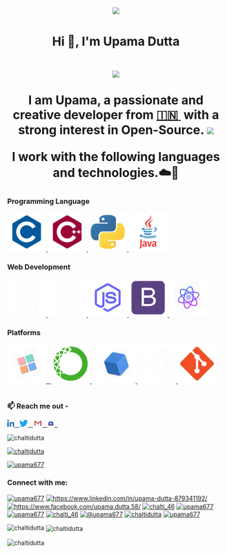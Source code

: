 <h1 align="center"><img src="https://media1.tenor.com/images/d9f9556645d9a96ce023f3367d4403f8/tenor.gif?itemid=17795276" width="1000" /></h1>
<h1 align="center">Hi 👋, I'm Upama Dutta</h1>
<h1 align="center"><img src="https://thumbs.gfycat.com/ChubbyBreakableDuiker.webp"  height="60" /></h>

I am Upama, a passionate and creative developer from [🇮🇳 ](https://en.wikipedia.org/wiki/India)&nbsp;with a strong interest in Open-Source. <img src="https://thumbs.gfycat.com/GraveAptGrosbeak.webp"  height="15" />

I work with the following languages and technologies.☁️🚀

### Programming Language
<p float="left">
  <a href="https://en.wikipedia.org/wiki/C_%28programming_language%29" target="_blank" >
    <img src="https://raw.githubusercontent.com/aayushakrrana/aayushakrrana/master/templates/c.gif"  height="90" />
  </a>
  <a href="https://en.wikipedia.org/wiki/C%2B%2B" target="_blank" >
    <img src="https://raw.githubusercontent.com/aayushakrrana/aayushakrrana/master/templates/cpp.gif"  height="90" /> 
  </a>
  <a href="https://www.python.org/" target="_blank" >
    <img src="https://raw.githubusercontent.com/aayushakrrana/aayushakrrana/master/templates/python.gif"  height="90" />
  </a>
  <a href="https://www.java.com/" target="_blank" >
    <img src="https://raw.githubusercontent.com/aayushakrrana/aayushakrrana/master/templates/java.gif"  height="90" />
  </a>
 </p>
  
### Web Development
  
 <p float="left">
  <a href="https://en.wikipedia.org/wiki/HTML5" target="_blank" >
    <img src="https://raw.githubusercontent.com/aayushakrrana/aayushakrrana/master/templates/html.gif"  height="90" />
  </a> 
  <a href="https://www.w3.org/TR/CSS2/" target="_blank" >
    <img src="https://raw.githubusercontent.com/aayushakrrana/aayushakrrana/master/templates/css.gif"  height="90" />
  </a>
   <a href="https://en.wikipedia.org/wiki/JavaScript" target="_blank" >
    <img src="https://raw.githubusercontent.com/aayushakrrana/aayushakrrana/master/templates/jss.gif"  height="90" />
  </a> 
  <a href="https://getbootstrap.com/" target="_blank" >
    <img src="https://raw.githubusercontent.com/aayushakrrana/aayushakrrana/master/templates/boots.gif"  height="90" />
  </a>
  <a href="https://reactjs.org/" target="_blank" >
    <img src="https://raw.githubusercontent.com/aayushakrrana/aayushakrrana/master/templates/react.gif"  height="90" />
  </a>
 </p>
  


### Platforms
  
 <p float="left">
  <a href="http://www.codeblocks.org/" target="_blank" >
   <img src="https://raw.githubusercontent.com/aayushakrrana/aayushakrrana/master/templates/codeblock.gif"  height="90" />&nbsp;&nbsp;
  </a>
  <a href="https://www.anaconda.com/" target="_blank" >
    <img src="https://raw.githubusercontent.com/aayushakrrana/aayushakrrana/master/templates/anaconda.gif"  height="90" />
  </a>&nbsp;&nbsp;
  <a href="http://netbeans.org/" target="_blank" >
   <img src="https://raw.githubusercontent.com/aayushakrrana/aayushakrrana/master/templates/netbean.gif"  height="90" />
  </a>
   <a href="https://code.visualstudio.com/" target="_blank" >
  <img src="https://raw.githubusercontent.com/aayushakrrana/aayushakrrana/master/templates/vscode.gif"  height="90" />
  </a>
   <a href="https://git-scm.com/" target="_blank" >
   <img src="https://raw.githubusercontent.com/aayushakrrana/aayushakrrana/master/templates/git.gif"  height="90" />
  </a>
</p>

#   

### 📫 Reach me out -
  <a href="https://www.linkedin.com/in/upama-dutta-she-her-879341192/" target="_blank" >
   <img src="https://raw.githubusercontent.com/aayushakrrana/aayushakrrana/master/.png/linkedin.png"  />&nbsp;&nbsp;
  </a><a href="https://twitter.com/Upama677" target="_blank" >
   <img src="https://raw.githubusercontent.com/aayushakrrana/aayushakrrana/master/.png/twitter.png"  />&nbsp;&nbsp;
  </a> <a href="upamadutta2017@gmail.com" target="_blank" >
   <img src="https://raw.githubusercontent.com/aayushakrrana/aayushakrrana/master/.png/email.png"  />&nbsp;&nbsp;
  </a><a href="#" target="_blank" >
   <img src="https://raw.githubusercontent.com/aayushakrrana/aayushakrrana/master/.png/portfolio.png"  />&nbsp;&nbsp;
  </a> 

<p align="left"> <img src="https://komarev.com/ghpvc/?username=chaltidutta&label=Profile%20views&color=0e75b6&style=flat" alt="chaltidutta" /> </p>

<p align="left"> <a href="https://github.com/ryo-ma/github-profile-trophy"><img src="https://github-profile-trophy.vercel.app/?username=chaltidutta" alt="chaltidutta" /></a> </p>

<p align="left"> <a href="https://twitter.com/upama677" target="blank"><img src="https://img.shields.io/twitter/follow/upama677?logo=twitter&style=for-the-badge" alt="upama677" /></a> </p>

<h3 align="left">Connect with me:</h3>
<p align="left">
<a href="https://twitter.com/upama677" target="blank"><img align="center" src="https://cdn.jsdelivr.net/npm/simple-icons@3.0.1/icons/twitter.svg" alt="upama677" height="30" width="40" /></a>
<a href="https://linkedin.com/in/https://www.linkedin.com/in/upama-dutta-879341192/" target="blank"><img align="center" src="https://cdn.jsdelivr.net/npm/simple-icons@3.0.1/icons/linkedin.svg" alt="https://www.linkedin.com/in/upama-dutta-879341192/" height="30" width="40" /></a>
<a href="https://fb.com/https://www.facebook.com/upama.dutta.58/" target="blank"><img align="center" src="https://cdn.jsdelivr.net/npm/simple-icons@3.0.1/icons/facebook.svg" alt="https://www.facebook.com/upama.dutta.58/" height="30" width="40" /></a>
<a href="https://instagram.com/chalti_46" target="blank"><img align="center" src="https://cdn.jsdelivr.net/npm/simple-icons@3.0.1/icons/instagram.svg" alt="chalti_46" height="30" width="40" /></a>
<a href="https://www.codechef.com/users/upama677" target="blank"><img align="center" src="https://cdn.jsdelivr.net/npm/simple-icons@3.1.0/icons/codechef.svg" alt="upama677" height="30" width="40" /></a>
<a href="https://www.hackerrank.com/upama677" target="blank"><img align="center" src="https://cdn.jsdelivr.net/npm/simple-icons@3.0.1/icons/hackerrank.svg" alt="upama677" height="30" width="40" /></a>
<a href="https://www.leetcode.com/chalti_46" target="blank"><img align="center" src="https://cdn.jsdelivr.net/npm/simple-icons@3.0.1/icons/leetcode.svg" alt="chalti_46" height="30" width="40" /></a>
<a href="https://www.hackerearth.com/@upama677" target="blank"><img align="center" src="https://cdn.jsdelivr.net/npm/simple-icons@3.0.1/icons/hackerearth.svg" alt="@upama677" height="30" width="40" /></a>
<a href="https://auth.geeksforgeeks.org/user/chaltidutta" target="blank"><img align="center" src="https://cdn.jsdelivr.net/npm/simple-icons@3.0.1/icons/geeksforgeeks.svg" alt="chaltidutta" height="30" width="40" /></a>
<a href="https://www.topcoder.com/members/upama677" target="blank"><img align="center" src="https://cdn.jsdelivr.net/npm/simple-icons@3.0.1/icons/topcoder.svg" alt="upama677" height="30" width="40" /></a>
</p>



<p><img align="left" src="https://github-readme-stats.vercel.app/api/top-langs?username=chaltidutta&show_icons=true&locale=en&layout=compact" alt="chaltidutta" /></p>

<p>&nbsp;<img align="center" src="https://github-readme-stats.vercel.app/api?username=chaltidutta&show_icons=true&locale=en" alt="chaltidutta" /></p>

<p><img align="center" src="https://github-readme-streak-stats.herokuapp.com/?user=chaltidutta&" alt="chaltidutta" /></p>
